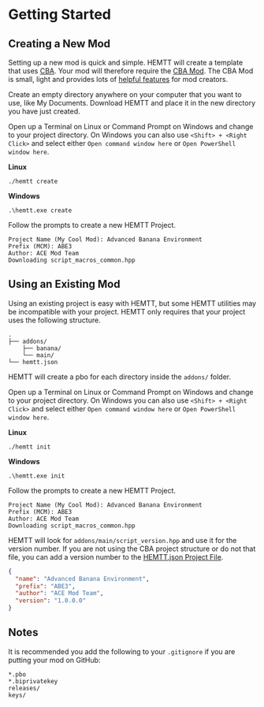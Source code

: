 # Getting Started

## Creating a New Mod

Setting up a new mod is quick and simple. HEMTT will create a template that uses [CBA](https://github.com/cbateam/cba_a3). Your mod will therefore require the [CBA Mod](https://steamcommunity.com/workshop/filedetails/?id=450814997). The CBA Mod is small, light and provides lots of [helpful features](https://github.com/CBATeam/CBA_A3/wiki) for mod creators. 

Create an empty directory anywhere on your computer that you want to use, like My Documents. Download HEMTT and place it in the new directory you have just created.

Open up a Terminal on Linux or Command Prompt on Windows and change to your project directory. On Windows you can also use `<Shift> + <Right Click>` and select either `Open command window here` or `Open PowerShell window here`.

**Linux**
```
./hemtt create
```

**Windows**
```
.\hemtt.exe create
```

Follow the prompts to create a new HEMTT Project.
```
Project Name (My Cool Mod): Advanced Banana Environment
Prefix (MCM): ABE3  
Author: ACE Mod Team
Downloading script_macros_common.hpp
```

## Using an Existing Mod

Using an existing project is easy with HEMTT, but some HEMTT utilities may be incompatible with your project. HEMTT only requires that your project uses the following structure.

```
.
├── addons/
    ├── banana/
    └── main/
└── hemtt.json
```

HEMTT will create a pbo for each directory inside the `addons/` folder.

Open up a Terminal on Linux or Command Prompt on Windows and change to your project directory. On Windows you can also use `<Shift> + <Right Click>` and select either `Open command window here` or `Open PowerShell window here`.

**Linux**
```
./hemtt init
```

**Windows**
```
.\hemtt.exe init
```

Follow the prompts to create a new HEMTT Project.
```
Project Name (My Cool Mod): Advanced Banana Environment
Prefix (MCM): ABE3  
Author: ACE Mod Team
Downloading script_macros_common.hpp
```

HEMTT will look for `addons/main/script_version.hpp` and use it for the version number. If you are not using the CBA project structure or do not that file, you can add a version number to the [HEMTT.json Project File](json.md).

```json
{
  "name": "Advanced Banana Environment",
  "prefix": "ABE3",
  "author": "ACE Mod Team",
  "version": "1.0.0.0"
}
```

## Notes

It is recommended you add the following to your `.gitignore` if you are putting your mod on GitHub:
```
*.pbo
*.biprivatekey
releases/
keys/
```
